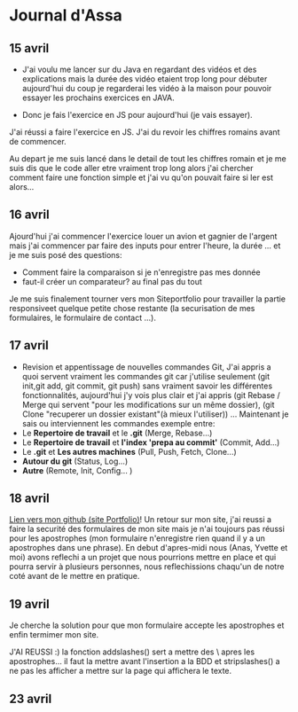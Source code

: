 # Journal d'Assa

## 15 avril

- J'ai voulu me lancer sur du Java en regardant des vidéos et des explications mais la durée des vidéo etaient trop long pour débuter aujourd'hui du coup je regarderai les vidéo à la maison pour pouvoir essayer les prochains exercices en JAVA.

- Donc je fais l'exercice en JS pour aujourd'hui (je vais essayer).

J'ai réussi a faire l'exercice en JS.
J'ai du revoir les chiffres romains avant de commencer.

Au depart je me suis lancé dans le detail de tout les chiffres romain et je me suis dis que le code aller etre vraiment trop long alors j'ai chercher comment faire une fonction simple et j'ai vu qu'on pouvait faire si ler est alors... 


## 16 avril

Ajourd'hui j'ai commencer l'exercice louer un avion et gagnier de l'argent mais j'ai commencer par faire des inputs pour entrer l'heure, la durée ... et je me suis posé des questions:
  - Comment faire la comparaison si je n'enregistre pas mes donnée
  - faut-il créer un comparateur?
  au final pas du tout 
  
  Je me suis finalement tourner vers mon Siteportfolio pour travailler la partie responsiveet quelque petite chose restante (la securisation de mes formulaires, le formulaire de contact ...).
  
  
## 17 avril
  - Revision et appentissage de nouvelles commandes Git,
  J'ai appris a quoi servent vraiment les commandes git car j'utilise seulement (git init,git add, git commit, git push) sans vraiment savoir les différentes fonctionnalités, 
  aujourd'hui j'y vois plus clair et j'ai appris (git Rebase / Merge qui servent "pour les modifications sur un même dossier), (git Clone "recuperer un dossier existant"(à mieux l'utiliser)) ...
  Maintenant je sais ou interviennent les commandes exemple entre:
  - Le __Repertoire de travail__ et le __.git__ (Merge, Rebase...)
  - Le __Repertoire de travail__ et __l'index 'prepa au commit'__ (Commit, Add...)
  - Le __.git__ et __Les autres machines__ (Pull, Push, Fetch, Clone...)
  - __Autour du git__ (Status, Log...)
  - __Autre__ (Remote, Init, Config... )


## 18 avril
[Lien vers mon github (site Portfolio)](https://github.com/TraoreAssa/site)!
Un retour sur mon site, j'ai reussi a faire la securité des formulaires de mon site mais je n'ai toujours pas réussi pour les apostrophes (mon formulaire n'enregistre rien quand il y a un apostrophes dans une phrase).
En debut d'apres-midi nous (Anas, Yvette et moi) avons reflechi a un projet que nous pourrions mettre en place et qui pourra servir à plusieurs personnes, nous reflechissions chaqu'un de notre coté avant de le mettre en pratique.


## 19 avril
Je cherche la solution pour que mon formulaire accepte les apostrophes et enfin termimer mon site.

J'AI REUSSI :) la fonction addslashes() sert a mettre des \ apres les apostrophes... il faut la mettre avant l'insertion a la BDD et stripslashes() a ne pas les afficher a mettre sur la page qui affichera le texte.


## 23 avril
 